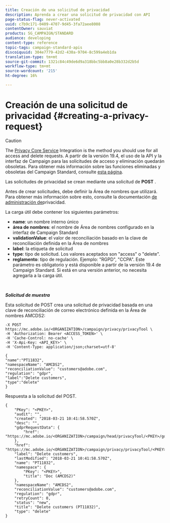 ```yaml
---
title: Creación de una solicitud de privacidad
description: Aprenda a crear una solicitud de privacidad con API
page-status-flag: never-activated
uuid: c7b9c171-0409-4707-9d45-3fa72aee8008
contentOwner: sauviat
products: SG_CAMPAIGN/STANDARD
audience: developing
content-type: reference
topic-tags: campaign-standard-apis
discoiquuid: 304e7779-42d2-430a-9704-8c599a4eb1da
translation-type: tm+mt
source-git-commit: 1321c84c49de6d9a318bbc5bb8a0e28b332d2b5d
workflow-type: tm+mt
source-wordcount: '215'
ht-degree: 16%

---
```



# Creación de una solicitud de privacidad {#creating-a-privacy-request}

>[!CAUTION]
>
>The [Privacy Core Service](https://adobe.io/apis/cloudplatform/gdpr.html) Integration is the method you should use for all access and delete requests. A partir de la versión 19.4, el uso de la API y la interfaz de Campaign para las solicitudes de acceso y eliminación quedarán obsoletas. Para obtener más información sobre las funciones eliminadas y obsoletas del Campaign Standard, consulte [esta página](https://helpx.adobe.com/es/campaign/kb/acs-deprecated-and-removed-features.html).

Las solicitudes de privacidad se crean mediante una solicitud de **POST** .

Antes de crear solicitudes, debe definir la Área de nombres que utilizará. Para obtener más información sobre esto, consulte la documentación [de administración de](https://helpx.adobe.com/es/campaign/kb/acs-privacy.html#ManagingPrivacyRequests)privacidad.

La carga útil debe contener los siguientes parámetros:

* **name**: un nombre interno único
* **área de nombres**: el nombre de Área de nombres configurado en la interfaz de Campaign Standard
* **validationValue**: el valor de reconciliación basado en la clave de reconciliación definida en la Área de nombres
* **label**: la etiqueta de solicitud
* **type**: tipo de solicitud. Los valores aceptados son &quot;access&quot; o &quot;delete&quot;.
* **reglamento**: tipo de regulación. Ejemplo: &quot;RGPD&quot;, &quot;CCPA&quot;. Este parámetro es obligatorio y está disponible a partir de la versión 19.4 de Campaign Standard. Si está en una versión anterior, no necesita agregarla a la carga útil.

<br/>

***Solicitud de muestra***

Esta solicitud de POST crea una solicitud de privacidad basada en una clave de reconciliación de correo electrónico definida en la Área de nombres AMCDS2:

```
-X POST https://mc.adobe.io/<ORGANIZATION>/campaign/privacy/privacyTool \
-H 'Authorization: Bearer <ACCESS_TOKEN>' \
-H 'Cache-Control: no-cache' \
-H 'X-Api-Key: <API_KEY>' \
-H 'Content-Type: application/json;charset=utf-8'

{
"name":"PT11832",
"namespaceName": "AMCDS2",
"reconciliationValue": "customers@adobe.com",
"regulation": "gdpr",
"label":"Delete customers",
"type":"delete"
}
```

Respuesta a la solicitud del POST.

```
{
    "PKey": "<PKEY>",
    "audit": "",
    "created": "2018-03-21 10:41:58.570Z",
    "desc": "",
    "gdprRequestData": {
        "href": "https://mc.adobe.io/<ORGANIZATION>/campaign/head/privacyTool/<PKEY>/gdprRequestData/"
    },
    "href": "https://mc.adobe.io/<ORGANIZATION>/campaign/privacy/privacyTool/<PKEY>",
    "label": "Delete customers",
    "lastModified": "2018-03-21 10:41:58.570Z",
    "name": "PT11832",
    "namespace": {
        "PKey": "<PKEY>",
        "title": "Doc (AMCDS2)"
    },
    "namespaceName": "AMCDS2",
    "reconciliationValue": "customers@adobe.com",
    "regulation": "gdpr",
    "retryCount": 0,
    "status": "new",
    "title": "Delete customers (PT11832)",
    "type": "delete"
}
```
